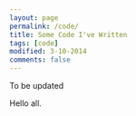 ```yaml
---
layout: page
permalink: /code/
title: Some Code I've Written
tags: [code]
modified: 3-10-2014
comments: false
---
```



To be updated

Hello all.
